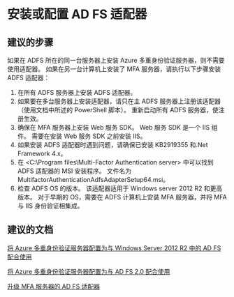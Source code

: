 <properties
    pageTitle="MFA Server (On-Premises)/Installing or configuring AD FS adapter"
    description="MFA 服务器（本地）/安装或配置 AD FS 适配器"
    service="microsoft.multifactorauthentication"
    resource="Microsoft_AAD_IAM"
    authors="yossib"
    displayOrder=""
    selfHelpType="generic"
    supportTopicIds="32336308"
    resourceTags=""
    productPesIds="14947"
    cloudEnvironments="public"
/>


# <a name="installing-or-configuring-ad-fs-adapter"></a>安装或配置 AD FS 适配器

## <a name="recommended-steps"></a>**建议的步骤**

如果在 ADFS 所在的同一台服务器上安装 Azure 多重身份验证服务器，则不需要使用适配器。 如果在另一台计算机上安装了 MFA 服务器，请执行以下步骤安装 ADFS 适配器：

1.    在所有 ADFS 服务器上安装 ADFS 适配器。 
2.    如果要在多台服务器上安装适配器，请只在主 ADFS 服务器上注册该适配器（使用文档中所述的 PowerShell 脚本）。 重新启动所有 ADFS 服务器，使注册生效。 
3.    确保在 MFA 服务器上安装 Web 服务 SDK。 Web 服务 SDK 是一个 IIS 组件。 需要在安装 Web 服务 SDK 之前安装 IIS。 
4.    如果安装 ADFS 适配器时遇到问题，请确保已安装 KB2919355 和.Net Framework 4.x。 
5.    在 <C:\Program files\Multi-Factor Authentication server> 中可以找到 ADFS 适配器的 MSI 安装程序。 文件名为 MultifactorAuthenticationAdfsAdapterSetup64.msi。 
6.    检查 ADFS OS 的版本。 该适配器适用于 Windows server 2012 R2 和更高版本。 对于早期的 OS，需要在 ADFS 计算机上安装 MFA 服务器，并将 MFA 与 IIS 身份验证相集成。 


## <a name="recommended-documents"></a>**建议的文档**
[将 Azure 多重身份验证服务器配置为与 Windows Server 2012 R2 中的 AD FS 配合使用](https://docs.microsoft.com/azure/multi-factor-authentication/multi-factor-authentication-get-started-adfs-w2k12)  

[将 Azure 多重身份验证服务器配置为与 AD FS 2.0 配合使用](https://docs.microsoft.com/azure/multi-factor-authentication/multi-factor-authentication-get-started-adfs-adfs2)  

[升级 MFA 服务器的 AD FS 适配器](https://docs.microsoft.com/azure/multi-factor-authentication/multi-factor-authentication-server-upgrade#upgrade-the-ad-fs-adapters) 


